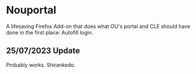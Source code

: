 # Nouportal
A lifesaving Firefox Add-on that does what OU's portal and CLE should have done in the first place: Autofill login.

## 25/07/2023 Update
Probably works. Shirankedo.